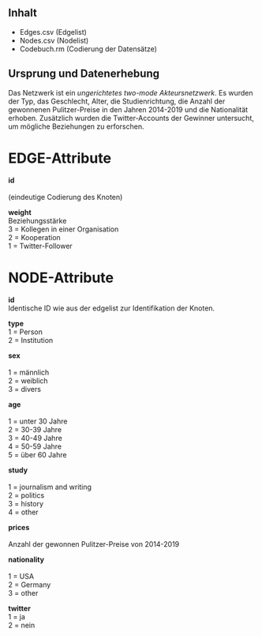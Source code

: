 
## Inhalt
- Edges.csv (Edgelist)
- Nodes.csv (Nodelist)
- Codebuch.rm (Codierung der Datensätze)

## Ursprung und Datenerhebung

Das Netzwerk ist ein *ungerichtetes two-mode Akteursnetzwerk*. 
Es wurden der Typ, das Geschlecht, Alter, die Studienrichtung, die Anzahl der gewonnenen Pulitzer-Preise in den Jahren 2014-2019 und die Nationalität erhoben. Zusätzlich wurden die Twitter-Accounts der Gewinner untersucht, um mögliche Beziehungen zu erforschen.


# EDGE-Attribute

**id** <br>  
(eindeutige Codierung des Knoten)   

**weight**  <br> 
Beziehungsstärke <br>
3 = Kollegen in einer Organisation  <br>
2 = Kooperation <br>
1 = Twitter-Follower <br>  


# NODE-Attribute  
  
**id**  <br> 
Identische ID wie aus der edgelist zur Identifikation der Knoten. 


**type** <br> 
1 = Person <br>
2 = Institution <br> 


**sex**  <br>     
1 = männlich   <br>
2 = weiblich <br>
3 = divers <br>
  
**age** <br>    
1 = unter 30 Jahre <br>
2 = 30-39 Jahre <br>
3 = 40-49 Jahre <br>
4 = 50-59 Jahre <br>
5 = über 60 Jahre <br>

**study** <br>     
1 = journalism and writing <br>
2 = politics <br>
3 = history <br>
4 = other <br>
  
**prices**<br>    
Anzahl der gewonnen Pulitzer-Preise von 2014-2019  
  
**nationality** <br>    
1 = USA   <br>
2 = Germany<br>
3 = other   <br>

**twitter** <br>
1 = ja <br>
2 = nein <br> 
##
